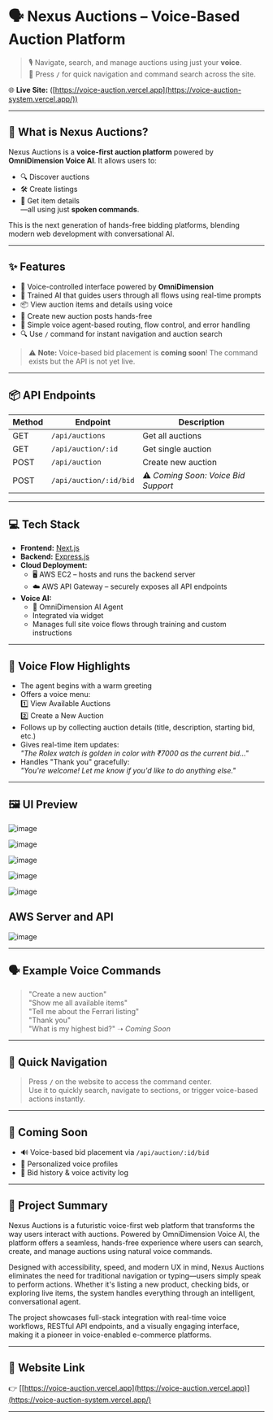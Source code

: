 # 🗣️ Nexus Auctions – Voice-Based Auction Platform

> 🎙 Navigate, search, and manage auctions using just your **voice**.  
> 🧭 Press **`/`** for quick navigation and command search across the site.

🌐 **Live Site:** ([https://voice-auction.vercel.app](https://voice-auction-system.vercel.app/))

---

## 🚀 What is Nexus Auctions?

Nexus Auctions is a **voice-first auction platform** powered by **OmniDimension Voice AI**. It allows users to:

- 🔍 Discover auctions
- 🛠️ Create listings
- 📢 Get item details  
—all using just **spoken commands**.

This is the next generation of hands-free bidding platforms, blending modern web development with conversational AI.

---

## ✨ Features

- 🎤 Voice-controlled interface powered by **OmniDimension**
- 🧠 Trained AI that guides users through all flows using real-time prompts
- 📦 View auction items and details using voice
- 📝 Create new auction posts hands-free
- 🔐 Simple voice agent-based routing, flow control, and error handling
- 🔍 Use `/` command for instant navigation and auction search

> ⚠️ **Note:** Voice-based bid placement is **coming soon**! The command exists but the API is not yet live.

---

## 📦 API Endpoints

| Method | Endpoint                    | Description                        |
|--------|-----------------------------|------------------------------------|
| GET    | `/api/auctions`             | Get all auctions                   |
| GET    | `/api/auction/:id`          | Get single auction                 |
| POST   | `/api/auction`              | Create new auction                 |
| POST   | `/api/auction/:id/bid`      | ⚠️ *Coming Soon: Voice Bid Support*|

---

## 💻 Tech Stack

- **Frontend:** [Next.js](https://nextjs.org)
- **Backend:** [Express.js](https://expressjs.com)
- **Cloud Deployment:**  
  - 🖥️ AWS EC2 – hosts and runs the backend server  
  - ☁️ AWS API Gateway – securely exposes all API endpoints  
- **Voice AI:**  
  - 🧠 OmniDimension AI Agent  
  - Integrated via widget  
  - Manages full site voice flows through training and custom instructions

---

## 🧠 Voice Flow Highlights

- The agent begins with a warm greeting
- Offers a voice menu:  
  1️⃣ View Available Auctions  
  2️⃣ Create a New Auction  
- Follows up by collecting auction details (title, description, starting bid, etc.)
- Gives real-time item updates:  
  _"The Rolex watch is golden in color with ₹7000 as the current bid..."_
- Handles "Thank you" gracefully:  
  _"You're welcome! Let me know if you'd like to do anything else."_

---

## 🖼 UI Preview

![image](https://github.com/user-attachments/assets/4d45ef69-7653-476d-8aec-6bb6a6a84f20)
  
![image](https://github.com/user-attachments/assets/594b2114-d865-4bef-979c-06486083764f)

![image](https://github.com/user-attachments/assets/b66aa028-167b-4f1f-b320-34374215795c)
  
![image](https://github.com/user-attachments/assets/50ea9dd0-c36a-42f8-8da2-9844cb903016)

![image](https://github.com/user-attachments/assets/93dba6ad-e7a8-458c-930e-e5fd6b15ad72)


## AWS Server and API 

![image](https://github.com/user-attachments/assets/1563de90-c365-47b2-9ced-a624912789fe)

---

## 🗣 Example Voice Commands

> "Create a new auction"  
> "Show me all available items"  
> "Tell me about the Ferrari listing"  
> "Thank you"  
> "What is my highest bid?" ➝ _Coming Soon_

---

## 🧭 Quick Navigation

> Press **`/`** on the website to access the command center.  
> Use it to quickly search, navigate to sections, or trigger voice-based actions instantly.

---

## 📌 Coming Soon

- 🔊 Voice-based bid placement via `/api/auction/:id/bid`
- 🔐 Personalized voice profiles
- 🧾 Bid history & voice activity log

---

## 📎 Project Summary

Nexus Auctions is a futuristic voice-first web platform that transforms the way users interact with auctions. Powered by OmniDimension Voice AI, the platform offers a seamless, hands-free experience where users can search, create, and manage auctions using natural voice commands.

Designed with accessibility, speed, and modern UX in mind, Nexus Auctions eliminates the need for traditional navigation or typing—users simply speak to perform actions. Whether it's listing a new product, checking bids, or exploring live items, the system handles everything through an intelligent, conversational agent.

The project showcases full-stack integration with real-time voice workflows, RESTful API endpoints, and a visually engaging interface, making it a pioneer in voice-enabled e-commerce platforms.

---

## 🔗 Website Link

👉 [[https://voice-auction.vercel.app](https://voice-auction.vercel.app)](https://voice-auction-system.vercel.app/)

---

